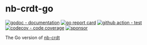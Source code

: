 # nb-crdt-go

[![godoc - documentation](https://godoc.org/github.com/notebox/nb-crdt-go?status.svg)](https://pkg.go.dev/github.com/notebox/nb-crdt-go)
[![go report card](https://goreportcard.com/badge/github.com/notebox/nb-crdt-go)](https://goreportcard.com/report/github.com/notebox/nb-crdt-go)
[![github action - test](https://github.com/notebox/nb-crdt-go/workflows/test/badge.svg)](https://github.com/notebox/nb-crdt-go/actions)
[![codecov - code coverage](https://img.shields.io/codecov/c/github/notebox/nb-crdt-go.svg?style=flat-square)](https://codecov.io/gh/notebox/nb-crdt-go)
[![sponsor](https://img.shields.io/static/v1?label=Sponsor&message=%E2%9D%A4&logo=GitHub&color=%23fe8e86)](https://github.com/sponsors/notebox)

The Go version of [nb-crdt](https://github.com/notebox/nb-crdt)
